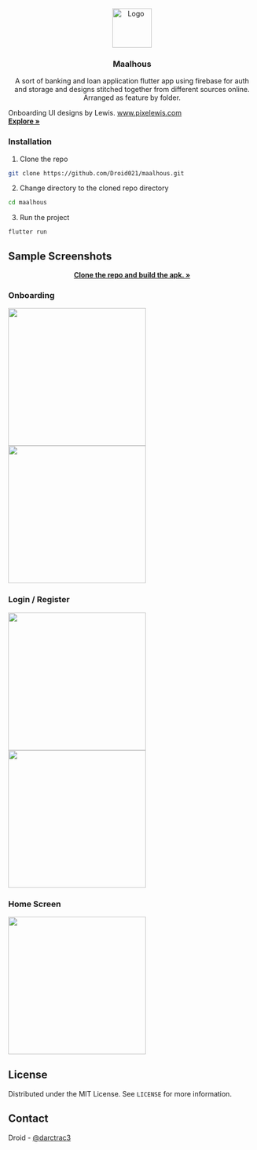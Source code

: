 <!-- PROJECT LOGO -->
<br />
<p align="center">
  <a href="https://github.com/Droid021/maalhous">
    <img src="screenshots/logo.png" alt="Logo" width="80" height="80">
  </a>

  <h3 align="center">Maalhous</h3>

  <p align="center">
  A sort of banking and loan application flutter app using firebase for auth and storage and designs stitched together from different sources online. 
  Arranged as feature by folder.

  Onboarding UI designs by Lewis. www.pixelewis.com 
    <br />
    <a href="#"><strong>Explore »</strong></a>
   </p>
</p>

### Installation

1. Clone the repo

```sh
git clone https://github.com/Droid021/maalhous.git
```

2. Change directory to the cloned repo directory

```sh
cd maalhous
```

3. Run the project

```JS
flutter run
```

<!-- USAGE EXAMPLES -->

## Sample Screenshots

<p align="center">
    <a href="#"><strong>Clone the repo and build the apk. »</strong></a>
   </p>

### Onboarding

<img src="screenshots/5.jpeg" width="280"/>   <img src="screenshots/4.jpeg" width="280"/>

### Login / Register

<img src="screenshots/2.jpeg" width="280"/>   <img src="screenshots/3.jpeg" width="280"/>

### Home Screen

<img src="screenshots/1.jpeg" width="280"/>

<!-- LICENSE -->

## License

Distributed under the MIT License. See `LICENSE` for more information.

<!-- CONTACT -->

## Contact

Droid - [@darctrac3](https://twitter.com/darctrac3)
